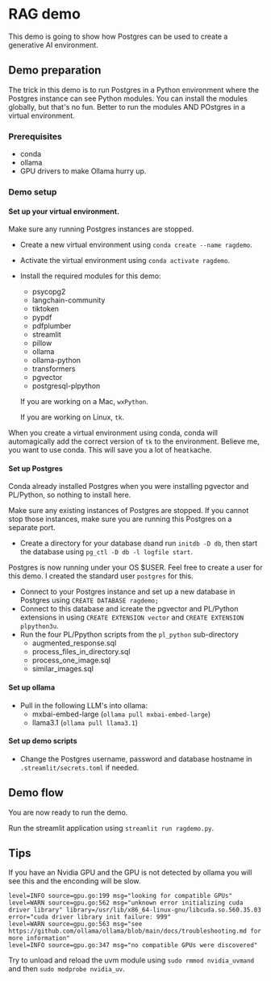 # RAG demo

This demo is going to show how Postgres can be used to create a generative AI environment.

## Demo preparation
The trick in this demo is to run Postgres in a Python environment where the Postgres instance can see Python modules. You can install the modules globally, but that's no fun. Better to run the modules AND POstgres in a virtual environment.
### Prerequisites
- conda
- ollama
- GPU drivers to make Ollama hurry up.

### Demo setup
#### Set up your virtual environment.
Make sure any running Postgres instances are stopped.
- Create a new virtual environment using `conda create --name ragdemo`.
- Activate the virtual environment using `conda activate ragdemo`.
- Install the required modules for this demo:
	- psycopg2
	- langchain-community
	- tiktoken
	- pypdf
	- pdfplumber
	- streamlit
	- pillow
	- ollama
	- ollama-python
	- transformers
	- pgvector
	- postgresql-plpython

	If you are working on a Mac, `wxPython`. 

	If you are working on Linux, `tk`. 

When you create a virtual environment using conda, conda will automagically add the correct version of `tk` to the environment. Believe me, you want to use conda. This will save you a lot of hea`tk`ache.

#### Set up Postgres
Conda already installed Postgres when you were installing pgvector and PL/Python, so nothing to install here.

Make sure any existing instances of Postgres are stopped. If you cannot stop those instances, make sure you are running this Postgres on a separate port.
- Create a directory for your database `db`and run `initdb -D db`, then start the database using `pg_ctl -D db -l logfile start`.

Postgres is now running under your OS $USER. Feel free to create a user for this demo. I created the standard user `postgres` for this.
- Connect to your Postgres instance and set up a new database in Postgres using `CREATE DATABASE ragdemo;`
- Connect to this database and icreate the pgvector and PL/Python extensions in using `CREATE EXTENSION vector` and  `CREATE EXTENSION plpython3u`.
- Run the four PL/Ppython scripts from the `pl_python` sub-directory
   	- augmented_response.sql
	- process_files_in_directory.sql
	- process_one_image.sql
	- similar_images.sql

#### Set up ollama
- Pull in the following LLM's into ollama:
	- mxbai-embed-large (`ollama pull mxbai-embed-large`)
	- llama3.1 (`ollama pull llama3.1`)

#### Set up demo scripts
- Change the Postgres username, password and database hostname in `.streamlit/secrets.toml` if needed.

## Demo flow
You are now ready to run the demo.

Run the streamlit application using `streamlit run ragdemo.py`.

## Tips
If you have an Nvidia GPU and the GPU is not detected by ollama you will see this and the enconding will be slow.
```
level=INFO source=gpu.go:199 msg="looking for compatible GPUs"
level=WARN source=gpu.go:562 msg="unknown error initializing cuda driver library" library=/usr/lib/x86_64-linux-gnu/libcuda.so.560.35.03 error="cuda driver library init failure: 999"
level=WARN source=gpu.go:563 msg="see https://github.com/ollama/ollama/blob/main/docs/troubleshooting.md for more information"
level=INFO source=gpu.go:347 msg="no compatible GPUs were discovered"
```
Try to unload and reload the uvm module using `sudo rmmod nvidia_uvmand` and then `sudo modprobe nvidia_uv`. 